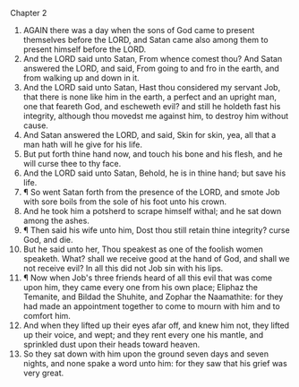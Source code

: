 

Chapter 2

1. AGAIN there was a day when the sons of God came to present themselves before the LORD, and Satan came also among them to present himself before the LORD.
2. And the LORD said unto Satan, From whence comest thou?  And Satan answered the LORD, and said, From going to and fro in the earth, and from walking up and down in it.
3. And the LORD said unto Satan, Hast thou considered my servant Job, that there is none like him in the earth, a perfect and an upright man, one that feareth God, and escheweth evil?  and still he holdeth fast his integrity, although thou movedst me against him, to destroy him without cause.
4. And Satan answered the LORD, and said, Skin for skin, yea, all that a man hath will he give for his life.
5. But put forth thine hand now, and touch his bone and his flesh, and he will curse thee to thy face.
6. And the LORD said unto Satan, Behold, he is in thine hand; but save his life.
7. ¶ So went Satan forth from the presence of the LORD, and smote Job with sore boils from the sole of his foot unto his crown.
8. And he took him a potsherd to scrape himself withal; and he sat down among the ashes.
9. ¶ Then said his wife unto him, Dost thou still retain thine integrity?  curse God, and die.
10. But he said unto her, Thou speakest as one of the foolish women speaketh.  What?  shall we receive good at the hand of God, and shall we not receive evil?  In all this did not Job sin with his lips.
11. ¶ Now when Job's three friends heard of all this evil that was come upon him, they came every one from his own place; Eliphaz the Temanite, and Bildad the Shuhite, and Zophar the Naamathite: for they had made an appointment together to come to mourn with him and to comfort him.
12. And when they lifted up their eyes afar off, and knew him not, they lifted up their voice, and wept; and they rent every one his mantle, and sprinkled dust upon their heads toward heaven.
13. So they sat down with him upon the ground seven days and seven nights, and none spake a word unto him: for they saw that his grief was very great.

